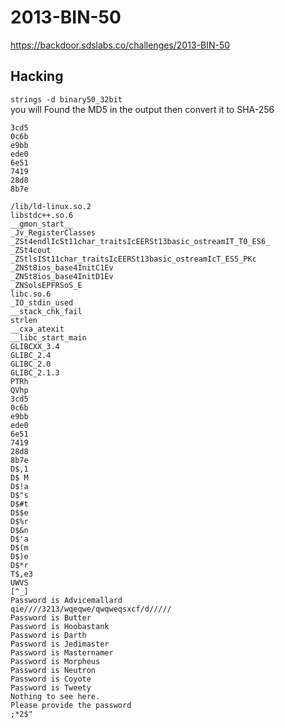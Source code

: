 # 2013-BIN-50
https://backdoor.sdslabs.co/challenges/2013-BIN-50
## Hacking
`strings -d binary50_32bit`  
you will Found the MD5 in the output then convert it to SHA-256
```
3cd5
0c6b
e9bb
ede0
6e51
7419
28d8
8b7e
```
```
/lib/ld-linux.so.2
libstdc++.so.6
__gmon_start__
_Jv_RegisterClasses
_ZSt4endlIcSt11char_traitsIcEERSt13basic_ostreamIT_T0_ES6_
_ZSt4cout
_ZStlsISt11char_traitsIcEERSt13basic_ostreamIcT_ES5_PKc
_ZNSt8ios_base4InitC1Ev
_ZNSt8ios_base4InitD1Ev
_ZNSolsEPFRSoS_E
libc.so.6
_IO_stdin_used
__stack_chk_fail
strlen
__cxa_atexit
__libc_start_main
GLIBCXX_3.4
GLIBC_2.4
GLIBC_2.0
GLIBC_2.1.3
PTRh
QVhp
3cd5
0c6b
e9bb
ede0
6e51
7419
28d8
8b7e
D$,1
D$ M
D$!a
D$"s
D$#t
D$$e
D$%r
D$&n
D$'a
D$(m
D$)e
D$*r
T$,e3
UWVS
[^_]
Password is Advicemallard
qie////3213/wqeqwe/qwqweqsxcf/d/////
Password is Butter
Password is Hoobastank
Password is Darth
Password is Jedimaster
Password is Masternamer
Password is Morpheus
Password is Neutron
Password is Coyote
Password is Tweety
Nothing to see here.
Please provide the password
;*2$"
```
